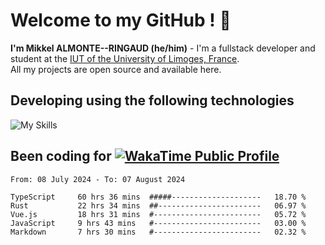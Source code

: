 # Welcome to my GitHub ! 🌃

**I'm Mikkel ALMONTE--RINGAUD (he/him)** - I'm a fullstack developer and student at the [IUT of the University of Limoges, France](https://iut.unilim.fr). \
All my projects are open source and available here.

## Developing using the following technologies

![My Skills](https://skillicons.dev/icons?i=dart,solidjs,pnpm,nodejs,ts,js,vercel,netlify,html,css,rust,astro,git,vue,md,electron,figma,github,bash,bun,cloudflare,py,tailwind,nginx,npm,tauri,vite,zig,yarn,windicss&theme=dark)

## Been coding for [![WakaTime Public Profile](https://wakatime.com/badge/user/0839e595-e07a-435c-8d59-ed95f2a3d6dd.svg?style=flat-square)](https://wakatime.com/@0839e595-e07a-435c-8d59-ed95f2a3d6dd)

<!--START_SECTION:waka-->

```plain
From: 08 July 2024 - To: 07 August 2024

TypeScript     60 hrs 36 mins  #####--------------------   18.70 %
Rust           22 hrs 34 mins  ##-----------------------   06.97 %
Vue.js         18 hrs 31 mins  #------------------------   05.72 %
JavaScript     9 hrs 43 mins   #------------------------   03.00 %
Markdown       7 hrs 30 mins   #------------------------   02.32 %
```

<!--END_SECTION:waka-->
